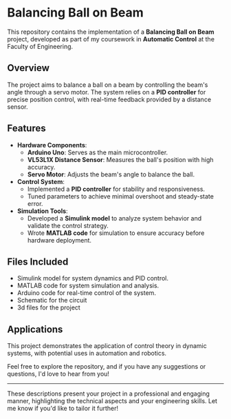 # Balancing Ball on Beam  

This repository contains the implementation of a **Balancing Ball on Beam** project, developed as part of my coursework in **Automatic Control** at the Faculty of Engineering.  

## Overview  
The project aims to balance a ball on a beam by controlling the beam's angle through a servo motor. The system relies on a **PID controller** for precise position control, with real-time feedback provided by a distance sensor.  

## Features  
- **Hardware Components**:  
  - **Arduino Uno**: Serves as the main microcontroller.  
  - **VL53L1X Distance Sensor**: Measures the ball's position with high accuracy.  
  - **Servo Motor**: Adjusts the beam's angle to balance the ball.  
- **Control System**:  
  - Implemented a **PID controller** for stability and responsiveness.  
  - Tuned parameters to achieve minimal overshoot and steady-state error.  
- **Simulation Tools**:  
  - Developed a **Simulink model** to analyze system behavior and validate the control strategy.  
  - Wrote **MATLAB code** for simulation to ensure accuracy before hardware deployment.  

## Files Included  
- Simulink model for system dynamics and PID control.  
- MATLAB code for system simulation and analysis.  
- Arduino code for real-time control of the system.
- Schematic for the circuit 
- 3d files for the project

## Applications  
This project demonstrates the application of control theory in dynamic systems, with potential uses in automation and robotics.  

Feel free to explore the repository, and if you have any suggestions or questions, I'd love to hear from you!  

---

These descriptions present your project in a professional and engaging manner, highlighting the technical aspects and your engineering skills. Let me know if you'd like to tailor it further!
